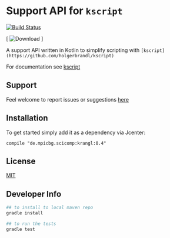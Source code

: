 Support API for `kscript`
=========================


[![Build Status](https://travis-ci.org/holgerbrandl/kscript-support-api.svg?branch=master)](https://travis-ci.org/holgerbrandl/kscript-support-api)


[ ![Download](https://api.bintray.com/packages/holgerbrandl/kscript-support-api/images/download.svg) ]


A support API written in Kotlin to simplify scripting with `[kscript](https://github.com/holgerbrandl/kscript)`

 
For documentation see [kscript](https://github.com/holgerbrandl/kscript#support-api)


Support
-------


Feel welcome to report issues or suggestions [here](https://github.com/holgerbrandl/kscript/issues)


Installation
------------

To get started simply add it as a dependency via Jcenter:
```
compile "de.mpicbg.scicomp:krangl:0.4"
```


License
-------

[MIT](LICENSE)


Developer Info
--------------


```bash
## to install to local maven repo
gradle install

## to run the tests 
gradle test

```